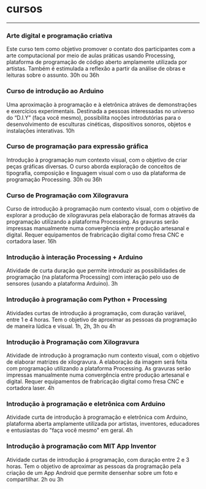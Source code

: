 # cursos
<hr>

### Arte digital e programação criativa

Este curso tem como objetivo promover o contato dos participantes com a arte computacional por meio de aulas práticas usando Processing, plataforma de programação de código aberto amplamente utilizada por artistas. Também é estimulada a reflexão a partir da análise de obras e leituras sobre o assunto. 30h ou 36h

### Curso de introdução ao Arduino

Uma aproximação à programação e à eletrônica atráves de demonstrações e exercícios experimentais. Destinada a pessoas interessadas no universo do “D.I.Y” (faça você mesmo), possibilita noções introdutórias para o desenvolvimento de esculturas cinéticas, dispositivos sonoros, objetos e instalações interativas. 10h

### Curso de programação para expressão gráfica

Introdução à programação num contexto visual, com o objetivo de criar peças gráficas diversas. O curso aborda exploração de conceitos de tipografia, composição e linguagem visual com o uso da plataforma de programação Processing. 30h ou 36h

### Curso de Programação com Xilogravura

Curso de introdução à programação num contexto visual, com o objetivo de explorar a produção de xilogravuras pela elaboração de formas através da programação utilizando a plataforma Processing. As gravuras serão impressas manualmente numa convergência entre produção artesanal e digital.
Requer equipamentos de frabricação digital como fresa CNC e cortadora laser. 16h

### Introdução à interação Processing + Arduino

Atividade de curta duração que permite introduzir as possibilidades de programação (na plataforma Processing) com interação pelo uso de sensores (usando a plataforma Arduino). 3h


### Introdução à programação com Python + Processing

Atividades curtas de introdução á programação, com duração variável, entre 1 e 4 horas. Tem o objetivo de aproximar as pessoas da programação de maneira lúdica e visual. 1h, 2h, 3h ou 4h

### Introdução à Programação com Xilogravura

Atividade de introdução à programação num contexto visual, com o objetivo de elaborar matrizes de xilogravura. A elaboração da imagem será feita com programação utilizando a plataforma Processing. As gravuras serão impressas manualmente numa convergência entre produção artesanal e digital.
Requer equipamentos de frabricação digital como fresa CNC e cortadora laser. 4h

### Introdução à programação e eletrônica com Arduino

Atividade curta de introdução à programação e eletrônica com Arduino, plataforma aberta amplamente utilizada por artistas, inventores, educadores e entusiastas do "faça você mesmo" em geral. 4h

### Introdução à programação com MIT App Inventor

Atividade curtas de introdução á programação, com duração entre 2 e 3 horas. Tem o objetivo de aproximar as pessoas da programação pela criação de um App Android que permite densenhar sobre um foto e compartilhar. 2h ou 3h


 <script src="../footer.js"></script>
